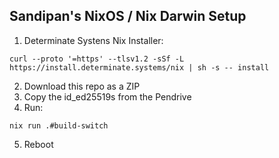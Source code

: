 ## Sandipan's NixOS / Nix Darwin Setup

1. Determinate Systens Nix Installer:
```
curl --proto '=https' --tlsv1.2 -sSf -L https://install.determinate.systems/nix | sh -s -- install
```

2. Download this repo as a ZIP
3. Copy the id_ed25519s from the Pendrive
4. Run:
```
nix run .#build-switch
```
5. Reboot
